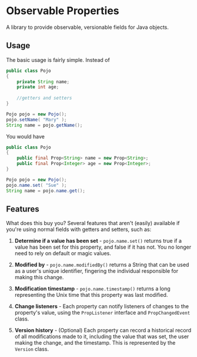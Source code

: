 # Observable Properties #

A library to provide observable, versionable fields for Java objects.

## Usage ##

The basic usage is fairly simple. Instead of

```java
public class Pojo
{
    private String name;
    private int age;
    
    //getters and setters
}

Pojo pojo = new Pojo();
pojo.setName( "Mary" );
String name = pojo.getName();
```

You would have

```java
public class Pojo
{
    public final Prop<String> name = new Prop<String>;
    public final Prop<Integer> age = new Prop<Integer>;
}

Pojo pojo = new Pojo();
pojo.name.set( "Sue" );
String name = pojo.name.get();
```

## Features ##

What does this buy you? Several features that aren't (easily) available if 
you're using normal fields with getters and setters, such as:

1.  **Determine if a value has been set** - `pojo.name.set()` returns true if
    a value has been set for this property, and false if it has not. You no 
    longer need to rely on default or magic values.

1.  **Modified by** - `pojo.name.modifiedBy()` returns a String that can be 
    used as a user's unique identifier, fingering the individual responsible
    for making this change.

1.  **Modification timestamp** - `pojo.name.timestamp()` returns a long 
    representing the Unix time that this property was last modified.

1.  **Change listeners** - Each property can notify listeners of changes to 
    the property's value, using the `PropListener` interface and 
    `PropChangedEvent` class.

1.  **Version history** - (Optional) Each property can record a historical 
    record of all modifications made to it, including the value that was set,
    the user making the change, and the timestamp. This is represented by the
    `Version` class.